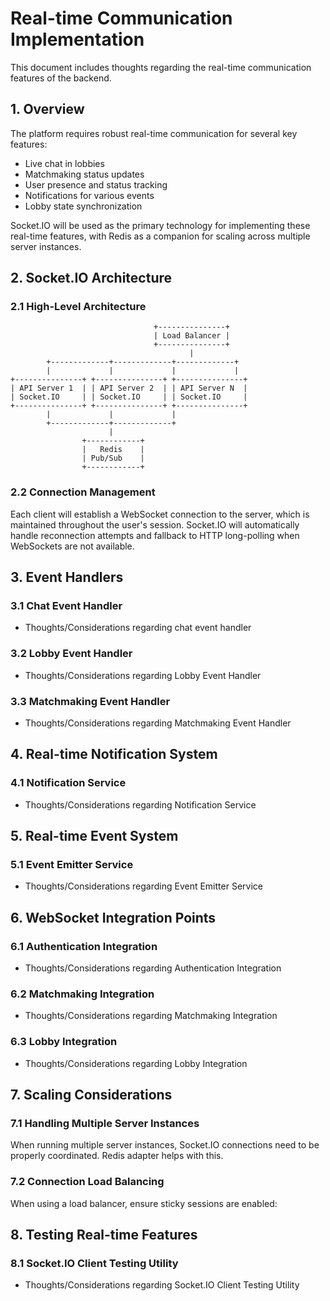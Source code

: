 # Real-time Communication Implementation
This document includes thoughts regarding the real-time communication features of the backend.

## 1. Overview
The platform requires robust real-time communication for several key features:
- Live chat in lobbies
- Matchmaking status updates
- User presence and status tracking
- Notifications for various events
- Lobby state synchronization

Socket.IO will be used as the primary technology for implementing these real-time features, with Redis as a companion for scaling across multiple server instances.

## 2. Socket.IO Architecture
### 2.1 High-Level Architecture

```
                                +---------------+
                                | Load Balancer |
                                +---------------+
                                        |
        +-------------+-------------+-------------+
        |             |             |             |
+---------------+ +---------------+ +---------------+
| API Server 1  | | API Server 2  | | API Server N  |
| Socket.IO     | | Socket.IO     | | Socket.IO     |
+---------------+ +---------------+ +---------------+
        |             |             |
        +-------------+-------------+
                      |
                +------------+
                |   Redis    |
                | Pub/Sub    |
                +------------+
```

### 2.2 Connection Management
Each client will establish a WebSocket connection to the server, which is maintained throughout the user's session. Socket.IO will automatically handle reconnection attempts and fallback to HTTP long-polling when WebSockets are not available.

## 3. Event Handlers
### 3.1 Chat Event Handler
- Thoughts/Considerations regarding chat event handler

### 3.2 Lobby Event Handler
- Thoughts/Considerations regarding Lobby Event Handler

### 3.3 Matchmaking Event Handler
- Thoughts/Considerations regarding Matchmaking Event Handler

## 4. Real-time Notification System
### 4.1 Notification Service
- Thoughts/Considerations regarding Notification Service

## 5. Real-time Event System
### 5.1 Event Emitter Service
- Thoughts/Considerations regarding Event Emitter Service

## 6. WebSocket Integration Points
### 6.1 Authentication Integration
- Thoughts/Considerations regarding Authentication Integration

### 6.2 Matchmaking Integration
- Thoughts/Considerations regarding Matchmaking Integration

### 6.3 Lobby Integration
- Thoughts/Considerations regarding Lobby Integration

## 7. Scaling Considerations
### 7.1 Handling Multiple Server Instances
When running multiple server instances, Socket.IO connections need to be properly coordinated. Redis adapter helps with this.

### 7.2 Connection Load Balancing
When using a load balancer, ensure sticky sessions are enabled:

## 8. Testing Real-time Features
### 8.1 Socket.IO Client Testing Utility
- Thoughts/Considerations regarding Socket.IO Client Testing Utility
